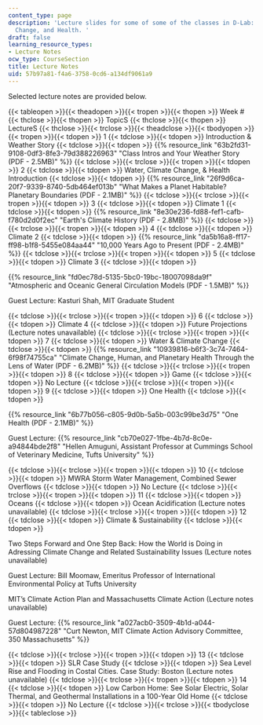 ```yaml
---
content_type: page
description: 'Lecture slides for some of some of the classes in D-Lab: Water, Climate
  Change, and Health. '
draft: false
learning_resource_types:
- Lecture Notes
ocw_type: CourseSection
title: Lecture Notes
uid: 57b97a81-f4a6-3758-0cd6-a134df9061a9
---
```

Selected lecture notes are provided below.

{{< tableopen >}}{{< theadopen >}}{{< tropen >}}{{< thopen >}}
Week #
{{< thclose >}}{{< thopen >}}
TopicS
{{< thclose >}}{{< thopen >}}
LectureS
{{< thclose >}}{{< trclose >}}{{< theadclose >}}{{< tbodyopen >}}{{< tropen >}}{{< tdopen >}}
1
{{< tdclose >}}{{< tdopen >}}
Introduction & Weather Story
{{< tdclose >}}{{< tdopen >}}
{{% resource_link "63b2fd31-9108-0df3-8fe3-79d388226963" "Class Intros and Your Weather Story (PDF - 2.5MB)" %}}
{{< tdclose >}}{{< trclose >}}{{< tropen >}}{{< tdopen >}}
2
{{< tdclose >}}{{< tdopen >}}
Water, Climate Change, & Health Introduction
{{< tdclose >}}{{< tdopen >}}
{{% resource_link "26f9d6ca-20f7-9339-8740-5db464ef013b" "What Makes a Planet Habitable? Planetary Boundaries (PDF - 2.1MB)" %}}
{{< tdclose >}}{{< trclose >}}{{< tropen >}}{{< tdopen >}}
3
{{< tdclose >}}{{< tdopen >}}
Climate 1
{{< tdclose >}}{{< tdopen >}}
{{% resource_link "8e30e236-fd88-fef1-cafb-f780d2d0f2ec" "Earth's Climate History (PDF - 2.8MB)" %}}
{{< tdclose >}}{{< trclose >}}{{< tropen >}}{{< tdopen >}}
4
{{< tdclose >}}{{< tdopen >}}
Climate 2
{{< tdclose >}}{{< tdopen >}}
{{% resource_link "da5b16a8-ff17-ff98-b1f8-5455e084aa44" "10,000 Years Ago to Present (PDF - 2.4MB)" %}}
{{< tdclose >}}{{< trclose >}}{{< tropen >}}{{< tdopen >}}
5
{{< tdclose >}}{{< tdopen >}}
Climate 3
{{< tdclose >}}{{< tdopen >}}

{{% resource_link "fd0ec78d-5135-5bc0-19bc-18007098da9f" "Atmospheric and Oceanic General Circulation Models (PDF - 1.5MB)" %}}

Guest Lecture: Kasturi Shah, MIT Graduate Student

{{< tdclose >}}{{< trclose >}}{{< tropen >}}{{< tdopen >}}
6
{{< tdclose >}}{{< tdopen >}}
Climate 4
{{< tdclose >}}{{< tdopen >}}
Future Projections (Lecture notes unavailable)
{{< tdclose >}}{{< trclose >}}{{< tropen >}}{{< tdopen >}}
7
{{< tdclose >}}{{< tdopen >}}
Water & Climate Change
{{< tdclose >}}{{< tdopen >}}
{{% resource_link "10939816-b6f3-3c74-7464-6f98f74755ca" "Climate Change, Human, and Planetary Health Through the Lens of Water (PDF - 6.2MB)" %}}
{{< tdclose >}}{{< trclose >}}{{< tropen >}}{{< tdopen >}}
8
{{< tdclose >}}{{< tdopen >}}
Game
{{< tdclose >}}{{< tdopen >}}
No Lecture
{{< tdclose >}}{{< trclose >}}{{< tropen >}}{{< tdopen >}}
9
{{< tdclose >}}{{< tdopen >}}
One Health
{{< tdclose >}}{{< tdopen >}}

{{% resource_link "6b77b056-c805-9d0b-5a5b-003c99be3d75" "One Health (PDF - 2.1MB)" %}}

Guest Lecture: {{% resource_link "cb70e027-1fbe-4b7d-8c0e-a94844bde2f8" "Hellen Amuguni, Assistant Professor at Cummings School of Veterinary Medicine, Tufts University" %}}

{{< tdclose >}}{{< trclose >}}{{< tropen >}}{{< tdopen >}}
10
{{< tdclose >}}{{< tdopen >}}
MWRA Storm Water Management, Combined Sewer Overflows
{{< tdclose >}}{{< tdopen >}}
No Lecture
{{< tdclose >}}{{< trclose >}}{{< tropen >}}{{< tdopen >}}
11
{{< tdclose >}}{{< tdopen >}}
Oceans
{{< tdclose >}}{{< tdopen >}}
Ocean Acidification (Lecture notes unavailable)
{{< tdclose >}}{{< trclose >}}{{< tropen >}}{{< tdopen >}}
12
{{< tdclose >}}{{< tdopen >}}
Climate & Sustainability
{{< tdclose >}}{{< tdopen >}}

Two Steps Forward and One Step Back: How the World is Doing in Adressing Climate Change and Related Sustainability Issues (Lecture notes unavailable)

Guest Lecture: Bill Moomaw, Emeritus Professor of International Environmental Policy at Tufts University

MIT’s Climate Action Plan and Massachusetts Climate Action (Lecture notes unavailable)

Guest Lecture: {{% resource_link "a027acb0-3509-4b1d-a044-57d804987228" "Curt Newton, MIT Climate Action Advisory Committee, 350 Massachusetts" %}}

{{< tdclose >}}{{< trclose >}}{{< tropen >}}{{< tdopen >}}
13
{{< tdclose >}}{{< tdopen >}}
SLR Case Study
{{< tdclose >}}{{< tdopen >}}
Sea Level Rise and Flooding in Costal Cities. Case Study: Boston (Lecture notes unavailable)
{{< tdclose >}}{{< trclose >}}{{< tropen >}}{{< tdopen >}}
14
{{< tdclose >}}{{< tdopen >}}
Low Carbon Home: See Solar Electric, Solar Thermal, and Geothermal Installations in a 100-Year Old Home
{{< tdclose >}}{{< tdopen >}}
No Lecture
{{< tdclose >}}{{< trclose >}}{{< tbodyclose >}}{{< tableclose >}}